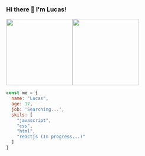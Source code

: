 ### Hi there 👋  I'm Lucas!

<div style="display:flex;">
  <img height="180em" src="https://github-readme-stats.vercel.app/api?username=LucasAlt40&show_icons=true&theme=dracula&include_all_commits=true&count_private=true"/>
  <img height="180em" src="https://github-readme-stats.vercel.app/api/top-langs/?username=LucasAlt40&layout=compact&langs_count=8&theme=dracula"/>
</div>

```javascript
const me = {
  name: "Lucas",
  age: 17,
  job: 'Searching...',
  skils: [
    "javascript",
    "css",
    "html",
    "reactjs (In progress...)"
  ]
}
```

<!--
**LucasAlt40/LucasAlt40** is a ✨ _special_ ✨ repository because its `README.md` (this file) appears on your GitHub profile.

Here are some ideas to get you started:

- 🔭 I’m currently working on ...
- 🌱 I’m currently learning ...
- 👯 I’m looking to collaborate on ...
- 🤔 I’m looking for help with ...
- 💬 Ask me about ...
- 📫 How to reach me: ...
- 😄 Pronouns: ...
- ⚡ Fun fact: ...
-->
